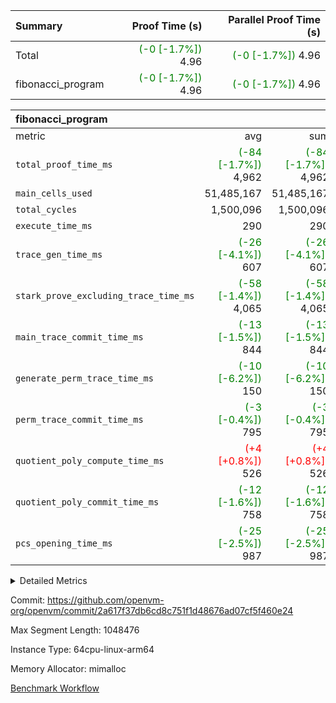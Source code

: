 | Summary | Proof Time (s) | Parallel Proof Time (s) |
|:---|---:|---:|
| Total | <span style='color: green'>(-0 [-1.7%])</span> 4.96 | <span style='color: green'>(-0 [-1.7%])</span> 4.96 |
| fibonacci_program | <span style='color: green'>(-0 [-1.7%])</span> 4.96 | <span style='color: green'>(-0 [-1.7%])</span> 4.96 |


| fibonacci_program |||||
|:---|---:|---:|---:|---:|
|metric|avg|sum|max|min|
| `total_proof_time_ms ` | <span style='color: green'>(-84 [-1.7%])</span> 4,962 | <span style='color: green'>(-84 [-1.7%])</span> 4,962 | <span style='color: green'>(-84 [-1.7%])</span> 4,962 | <span style='color: green'>(-84 [-1.7%])</span> 4,962 |
| `main_cells_used     ` |  51,485,167 |  51,485,167 |  51,485,167 |  51,485,167 |
| `total_cycles        ` |  1,500,096 |  1,500,096 |  1,500,096 |  1,500,096 |
| `execute_time_ms     ` |  290 |  290 |  290 |  290 |
| `trace_gen_time_ms   ` | <span style='color: green'>(-26 [-4.1%])</span> 607 | <span style='color: green'>(-26 [-4.1%])</span> 607 | <span style='color: green'>(-26 [-4.1%])</span> 607 | <span style='color: green'>(-26 [-4.1%])</span> 607 |
| `stark_prove_excluding_trace_time_ms` | <span style='color: green'>(-58 [-1.4%])</span> 4,065 | <span style='color: green'>(-58 [-1.4%])</span> 4,065 | <span style='color: green'>(-58 [-1.4%])</span> 4,065 | <span style='color: green'>(-58 [-1.4%])</span> 4,065 |
| `main_trace_commit_time_ms` | <span style='color: green'>(-13 [-1.5%])</span> 844 | <span style='color: green'>(-13 [-1.5%])</span> 844 | <span style='color: green'>(-13 [-1.5%])</span> 844 | <span style='color: green'>(-13 [-1.5%])</span> 844 |
| `generate_perm_trace_time_ms` | <span style='color: green'>(-10 [-6.2%])</span> 150 | <span style='color: green'>(-10 [-6.2%])</span> 150 | <span style='color: green'>(-10 [-6.2%])</span> 150 | <span style='color: green'>(-10 [-6.2%])</span> 150 |
| `perm_trace_commit_time_ms` | <span style='color: green'>(-3 [-0.4%])</span> 795 | <span style='color: green'>(-3 [-0.4%])</span> 795 | <span style='color: green'>(-3 [-0.4%])</span> 795 | <span style='color: green'>(-3 [-0.4%])</span> 795 |
| `quotient_poly_compute_time_ms` | <span style='color: red'>(+4 [+0.8%])</span> 526 | <span style='color: red'>(+4 [+0.8%])</span> 526 | <span style='color: red'>(+4 [+0.8%])</span> 526 | <span style='color: red'>(+4 [+0.8%])</span> 526 |
| `quotient_poly_commit_time_ms` | <span style='color: green'>(-12 [-1.6%])</span> 758 | <span style='color: green'>(-12 [-1.6%])</span> 758 | <span style='color: green'>(-12 [-1.6%])</span> 758 | <span style='color: green'>(-12 [-1.6%])</span> 758 |
| `pcs_opening_time_ms ` | <span style='color: green'>(-25 [-2.5%])</span> 987 | <span style='color: green'>(-25 [-2.5%])</span> 987 | <span style='color: green'>(-25 [-2.5%])</span> 987 | <span style='color: green'>(-25 [-2.5%])</span> 987 |



<details>
<summary>Detailed Metrics</summary>

| group | num_segments | keygen_time_ms | commit_exe_time_ms |
| --- | --- | --- | --- |
| fibonacci_program | 1 | 404 | 5 | 

| group | air_name | quotient_deg | interactions | constraints |
| --- | --- | --- | --- | --- |
| fibonacci_program | AccessAdapterAir<16> | 4 | 5 | 11 | 
| fibonacci_program | AccessAdapterAir<2> | 4 | 5 | 11 | 
| fibonacci_program | AccessAdapterAir<32> | 4 | 5 | 11 | 
| fibonacci_program | AccessAdapterAir<4> | 4 | 5 | 11 | 
| fibonacci_program | AccessAdapterAir<64> | 4 | 5 | 11 | 
| fibonacci_program | AccessAdapterAir<8> | 4 | 5 | 11 | 
| fibonacci_program | BitwiseOperationLookupAir<8> | 2 | 2 | 4 | 
| fibonacci_program | MemoryMerkleAir<8> | 4 | 4 | 38 | 
| fibonacci_program | PersistentBoundaryAir<8> | 4 | 3 | 5 | 
| fibonacci_program | PhantomAir | 4 | 3 | 4 | 
| fibonacci_program | Poseidon2PeripheryAir<BabyBearParameters>, 1> | 2 | 1 | 286 | 
| fibonacci_program | ProgramAir | 1 | 1 | 4 | 
| fibonacci_program | RangeTupleCheckerAir<2> | 1 | 1 | 4 | 
| fibonacci_program | Rv32HintStoreAir | 4 | 18 | 23 | 
| fibonacci_program | VariableRangeCheckerAir | 1 | 1 | 4 | 
| fibonacci_program | VmAirWrapper<Rv32BaseAluAdapterAir, BaseAluCoreAir<4, 8> | 4 | 20 | 31 | 
| fibonacci_program | VmAirWrapper<Rv32BaseAluAdapterAir, LessThanCoreAir<4, 8> | 4 | 18 | 36 | 
| fibonacci_program | VmAirWrapper<Rv32BaseAluAdapterAir, ShiftCoreAir<4, 8> | 4 | 24 | 85 | 
| fibonacci_program | VmAirWrapper<Rv32BranchAdapterAir, BranchEqualCoreAir<4> | 4 | 11 | 17 | 
| fibonacci_program | VmAirWrapper<Rv32BranchAdapterAir, BranchLessThanCoreAir<4, 8> | 4 | 13 | 32 | 
| fibonacci_program | VmAirWrapper<Rv32CondRdWriteAdapterAir, Rv32JalLuiCoreAir> | 4 | 10 | 15 | 
| fibonacci_program | VmAirWrapper<Rv32JalrAdapterAir, Rv32JalrCoreAir> | 4 | 16 | 16 | 
| fibonacci_program | VmAirWrapper<Rv32LoadStoreAdapterAir, LoadSignExtendCoreAir<4, 8> | 4 | 18 | 25 | 
| fibonacci_program | VmAirWrapper<Rv32LoadStoreAdapterAir, LoadStoreCoreAir<4> | 4 | 17 | 32 | 
| fibonacci_program | VmAirWrapper<Rv32MultAdapterAir, DivRemCoreAir<4, 8> | 4 | 25 | 75 | 
| fibonacci_program | VmAirWrapper<Rv32MultAdapterAir, MulHCoreAir<4, 8> | 4 | 24 | 23 | 
| fibonacci_program | VmAirWrapper<Rv32MultAdapterAir, MultiplicationCoreAir<4, 8> | 4 | 19 | 13 | 
| fibonacci_program | VmAirWrapper<Rv32RdWriteAdapterAir, Rv32AuipcCoreAir> | 4 | 12 | 11 | 
| fibonacci_program | VmConnectorAir | 4 | 5 | 9 | 

| group | air_name | segment | rows | prep_cols | perm_cols | main_cols | cells |
| --- | --- | --- | --- | --- | --- | --- | --- |
| fibonacci_program | AccessAdapterAir<8> | 0 | 32 |  | 12 | 17 | 928 | 
| fibonacci_program | BitwiseOperationLookupAir<8> | 0 | 65,536 | 3 | 8 | 2 | 655,360 | 
| fibonacci_program | MemoryMerkleAir<8> | 0 | 256 |  | 12 | 32 | 11,264 | 
| fibonacci_program | PersistentBoundaryAir<8> | 0 | 32 |  | 8 | 20 | 896 | 
| fibonacci_program | PhantomAir | 0 | 1 |  | 8 | 6 | 14 | 
| fibonacci_program | Poseidon2PeripheryAir<BabyBearParameters>, 1> | 0 | 256 |  | 8 | 300 | 78,848 | 
| fibonacci_program | ProgramAir | 0 | 4,096 |  | 8 | 10 | 73,728 | 
| fibonacci_program | RangeTupleCheckerAir<2> | 0 | 524,288 | 2 | 8 | 1 | 4,718,592 | 
| fibonacci_program | Rv32HintStoreAir | 0 | 4 |  | 24 | 32 | 224 | 
| fibonacci_program | VariableRangeCheckerAir | 0 | 262,144 | 2 | 8 | 1 | 2,359,296 | 
| fibonacci_program | VmAirWrapper<Rv32BaseAluAdapterAir, BaseAluCoreAir<4, 8> | 0 | 1,048,576 |  | 28 | 36 | 67,108,864 | 
| fibonacci_program | VmAirWrapper<Rv32BaseAluAdapterAir, LessThanCoreAir<4, 8> | 0 | 524,288 |  | 24 | 37 | 31,981,568 | 
| fibonacci_program | VmAirWrapper<Rv32BranchAdapterAir, BranchEqualCoreAir<4> | 0 | 262,144 |  | 16 | 26 | 11,010,048 | 
| fibonacci_program | VmAirWrapper<Rv32BranchAdapterAir, BranchLessThanCoreAir<4, 8> | 0 | 8 |  | 20 | 32 | 416 | 
| fibonacci_program | VmAirWrapper<Rv32CondRdWriteAdapterAir, Rv32JalLuiCoreAir> | 0 | 131,072 |  | 16 | 18 | 4,456,448 | 
| fibonacci_program | VmAirWrapper<Rv32JalrAdapterAir, Rv32JalrCoreAir> | 0 | 16 |  | 20 | 28 | 768 | 
| fibonacci_program | VmAirWrapper<Rv32LoadStoreAdapterAir, LoadStoreCoreAir<4> | 0 | 16 |  | 28 | 41 | 1,104 | 
| fibonacci_program | VmAirWrapper<Rv32RdWriteAdapterAir, Rv32AuipcCoreAir> | 0 | 8 |  | 16 | 20 | 288 | 
| fibonacci_program | VmConnectorAir | 0 | 2 | 1 | 12 | 5 | 34 | 

| group | segment | trace_gen_time_ms | total_proof_time_ms | total_cycles | total_cells | stark_prove_excluding_trace_time_ms | quotient_poly_compute_time_ms | quotient_poly_commit_time_ms | perm_trace_commit_time_ms | pcs_opening_time_ms | main_trace_commit_time_ms | main_cells_used | generate_perm_trace_time_ms | execute_time_ms |
| --- | --- | --- | --- | --- | --- | --- | --- | --- | --- | --- | --- | --- | --- | --- |
| fibonacci_program | 0 | 607 | 4,962 | 1,500,096 | 122,458,688 | 4,065 | 526 | 758 | 795 | 987 | 844 | 51,485,167 | 150 | 290 | 

</details>


Commit: https://github.com/openvm-org/openvm/commit/2a617f37db6cd8c751f1d48676ad07cf5f460e24

Max Segment Length: 1048476

Instance Type: 64cpu-linux-arm64

Memory Allocator: mimalloc

[Benchmark Workflow](https://github.com/openvm-org/openvm/actions/runs/13776794661)
